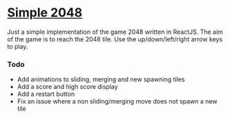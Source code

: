 # [Simple 2048](https://simple-2048.netlify.app/)

Just a simple implementation of the game 2048 written in ReactJS. The aim of the game is to reach the 2048 tile. Use the up/down/left/right arrow keys to play. 

### Todo

* Add animations to sliding, merging and new spawning tiles
* Add a score and high score display
* Add a restart button
* Fix an issue where a non sliding/merging move does not spawn a new tile
